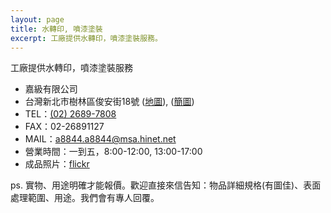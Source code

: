```yaml
---
layout: page
title: 水轉印, 噴漆塗裝
excerpt: 工廠提供水轉印，噴漆塗裝服務。
---
```


工廠提供水轉印，噴漆塗裝服務

<div id="contact">
  <ul>
    <li>嘉級有限公司</li>
    <li>台灣新北市樹林區俊安街18號 (<a href="https://www.google.com.tw/maps/place/25%C2%B000'51.0%22N+121%C2%B025'10.1%22E/@25.014181,121.419461,18z/data=!4m2!3m1!1s0x0:0x0" target="_blank">地圖</a>), (<a href="images/location.png" target="_blank">簡圖</a>)</li>
    <li>TEL：<a href="tel:02-2689-7808">(02) 2689-7808</a></li>
    <li>FAX：02-26891127</li>
    <li>MAIL：<a href="mailto:a8844.a8844@msa.hinet.net">a8844.a8844@msa.hinet.net</a></li>
    <li>營業時間：一到五，8:00-12:00, 13:00-17:00</li>
    <li class="border-block">成品照片：<a href="https://www.flickr.com/photos/14445365@N08/" target="_blank">flickr</a></li>
  </ul>
</div>

<p>ps. 實物、用途明確才能報價。歡迎直接來信告知：物品詳細規格(有圖佳)、表面處理範圍、用途。我們會有專人回覆。</p>

